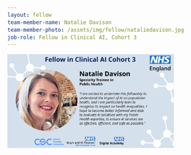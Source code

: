 ```yaml
---
layout: fellow
team-member-name: Natalie Davison
team-member-photo: /assets/img/fellow/nataliedavison.jpg
job-role: Fellow in Clinical AI, Cohort 3
---
```

<img src="/assets/img/fellow/card/NDquote.jpg" alt="Alt text" style="width:75%;">
